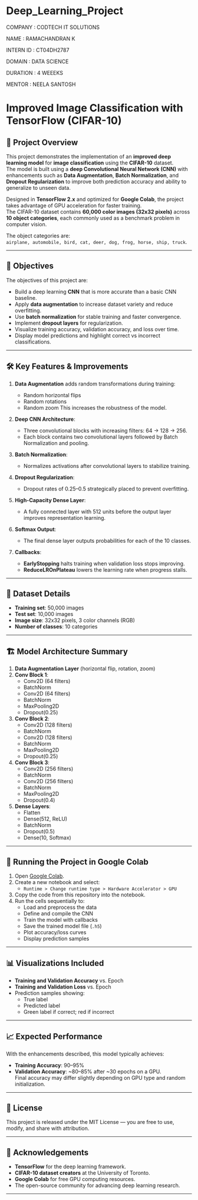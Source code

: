 # Deep_Learning_Project
COMPANY        :   CODTECH IT SOLUTIONS

NAME           :   RAMACHANDRAN K

INTERN ID      :   CT04DH2787

DOMAIN         :   DATA SCIENCE

DURATION       :   4 WEEEKS

MENTOR         :   NEELA SANTOSH

# Improved Image Classification with TensorFlow (CIFAR-10)

## 📌 Project Overview
This project demonstrates the implementation of an **improved deep learning model** for **image classification** using the **CIFAR-10** dataset.  
The model is built using a **deep Convolutional Neural Network (CNN)** with enhancements such as **Data Augmentation**, **Batch Normalization**, and **Dropout Regularization** to improve both prediction accuracy and ability to generalize to unseen data.  

Designed in **TensorFlow 2.x** and optimized for **Google Colab**, the project takes advantage of GPU acceleration for faster training.  
The CIFAR-10 dataset contains **60,000 color images (32x32 pixels)** across **10 object categories**, each commonly used as a benchmark problem in computer vision.  

The object categories are:  
`airplane, automobile, bird, cat, deer, dog, frog, horse, ship, truck`.

---

## 🎯 Objectives
The objectives of this project are:
- Build a deep learning **CNN** that is more accurate than a basic CNN baseline.
- Apply **data augmentation** to increase dataset variety and reduce overfitting.
- Use **batch normalization** for stable training and faster convergence.
- Implement **dropout layers** for regularization.
- Visualize training accuracy, validation accuracy, and loss over time.
- Display model predictions and highlight correct vs incorrect classifications.

---

## 🛠 Key Features & Improvements
1. **Data Augmentation** adds random transformations during training:
   - Random horizontal flips
   - Random rotations
   - Random zoom
   This increases the robustness of the model.

2. **Deep CNN Architecture**:
   - Three convolutional blocks with increasing filters: 64 → 128 → 256.
   - Each block contains two convolutional layers followed by Batch Normalization and pooling.

3. **Batch Normalization**:
   - Normalizes activations after convolutional layers to stabilize training.

4. **Dropout Regularization**:
   - Dropout rates of 0.25–0.5 strategically placed to prevent overfitting.

5. **High-Capacity Dense Layer**:
   - A fully connected layer with 512 units before the output layer improves representation learning.

6. **Softmax Output**:
   - The final dense layer outputs probabilities for each of the 10 classes.

7. **Callbacks**:
   - **EarlyStopping** halts training when validation loss stops improving.
   - **ReduceLROnPlateau** lowers the learning rate when progress stalls.

---

## 📂 Dataset Details
- **Training set**: 50,000 images  
- **Test set**: 10,000 images  
- **Image size**: 32x32 pixels, 3 color channels (RGB)  
- **Number of classes**: 10 categories  

---

## 🏗 Model Architecture Summary
1. **Data Augmentation Layer** (horizontal flip, rotation, zoom)  
2. **Conv Block 1**:
   - Conv2D (64 filters)
   - BatchNorm
   - Conv2D (64 filters)
   - BatchNorm
   - MaxPooling2D
   - Dropout(0.25)
3. **Conv Block 2**:
   - Conv2D (128 filters)
   - BatchNorm
   - Conv2D (128 filters)
   - BatchNorm
   - MaxPooling2D
   - Dropout(0.25)
4. **Conv Block 3**:
   - Conv2D (256 filters)
   - BatchNorm
   - Conv2D (256 filters)
   - BatchNorm
   - MaxPooling2D
   - Dropout(0.4)
5. **Dense Layers**:
   - Flatten
   - Dense(512, ReLU)
   - BatchNorm
   - Dropout(0.5)
   - Dense(10, Softmax)

---

## 🚀 Running the Project in Google Colab
1. Open [Google Colab](https://colab.research.google.com/).
2. Create a new notebook and select:
   - `Runtime > Change runtime type > Hardware Accelerator > GPU`
3. Copy the code from this repository into the notebook.
4. Run the cells sequentially to:
   - Load and preprocess the data
   - Define and compile the CNN
   - Train the model with callbacks
   - Save the trained model file (`.h5`)
   - Plot accuracy/loss curves
   - Display prediction samples

---

## 📊 Visualizations Included
- **Training and Validation Accuracy** vs. Epoch  
- **Training and Validation Loss** vs. Epoch  
- Prediction samples showing:
  - True label
  - Predicted label
  - Green label if correct; red if incorrect

---

## 📈 Expected Performance
With the enhancements described, this model typically achieves:
- **Training Accuracy**: 90–95%  
- **Validation Accuracy**: ~80–85% after ~30 epochs on a GPU.  
Final accuracy may differ slightly depending on GPU type and random initialization.

---

## 📜 License
This project is released under the MIT License — you are free to use, modify, and share with attribution.

---

## 🙌 Acknowledgements
- **TensorFlow** for the deep learning framework.
- **CIFAR-10 dataset creators** at the University of Toronto.
- **Google Colab** for free GPU computing resources.
- The open-source community for advancing deep learning research.

---
